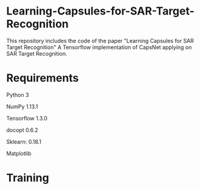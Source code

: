 # Learning-Capsules-for-SAR-Target-Recognition
This repository includes the code of the paper "Learning Capsules for SAR Target Recognition"
A Tensorflow implementation of CapsNet applying on SAR Target Recognition.

# Requirements

Python 3

NumPy 1.13.1

Tensorflow 1.3.0

docopt 0.6.2

Sklearn: 0.18.1

Matplotlib

# Training
